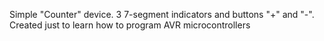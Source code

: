 Simple "Counter" device. 3 7-segment indicators and buttons "+" and "-". Created just to learn how to program AVR microcontrollers
